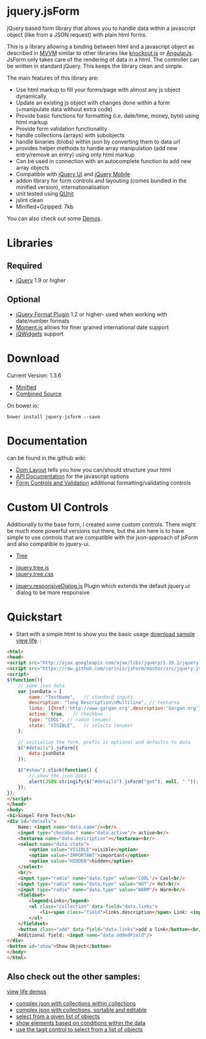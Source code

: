 jquery.jsForm
=============

jQuery based form library that allows you to handle data within a javascript object (like from a JSON request) with plain html forms.

This is a library allowing a binding between html and a javascript object as described in [MVVM](http://en.wikipedia.org/wiki/Model_View_ViewModel) similar to other libraries like [knockout.js](http://knockoutjs.com/) or [AngularJs](http://angularjs.org/). 
JsForm only takes care of the rendering of data in a html. The controller can be written in standard jQuery. This keeps the library clean and simple.


The main features of this library are:

* Use html markup to fill your forms/page with almost any js object dynamically 
* Update an existing js object with changes done within a form (=manipulate data without extra code)
* Provide basic functions for formatting (i.e. date/time, money, byte) using html markup
* Provide form validation functionality
* handle collections (arrays) with subobjects
* handle binaries (blobs) within json by converting them to data url
* provides helper methods to handle array manipulation (add new entry/remove an entry) using only html markup
* Can be used in connection with an autocomplete function to add new array objects
* Compatible with [jQuery UI](http://jqueryui.com/) and [jQuery Mobile](http://jquerymobile.com/)
* addon library for form controls and layouting (comes bundled in the minified version), internationalisation
* unit tested using [QUnit](http://www.gargan.org/jsform/test/test.jquery.jsForm.html)
* jslint clean
* Minified+Gzipped: 7kb

You can also check out some [Demos](http://www.gargan.org/jsform/index.jsp).

# Libraries

## Required
* [jQuery](http://jquery.com/) 1.9 or higher

## Optional
* [jQuery Format Plugin](http://www.asual.com/jquery/format/) 1.2 or higher- used when working with date/number formats
* [Moment.js](http://momentjs.com/) allows for finer grained international date support
* [jQWidgets](http://www.jqwidgets.com/) support

# Download

Current Version: 1.3.6

* [Minified](https://github.com/corinis/jsForm/raw/master/js/jquery.jsForm.min.js)
* [Combined Source](https://github.com/corinis/jsForm/raw/master/js/jquery.jsForm.js)
 
On bower.io:
```
bower install jquery-jsform --save
```

# Documentation

can be found in the github wiki:

* [Dom Layout](https://github.com/corinis/jsForm/wiki/JsForm-Dom-Layout) tells you how you can/should structure your html
* [API Documentation](https://github.com/corinis/jsForm/wiki/JsForm-Documentation) for the javascript options 
* [Form Controls and Validation](https://github.com/corinis/jsForm/wiki/Controls) additional formatting/validating controls

# Custom UI Controls

Additionally to the base form, I created some custom controls. There might be much more powerful versions out there,
but the aim here is to have simple to use controls that are compatible with the json-approach of jsForm and also 
compatible to jquery-ui. 
* [Tree](https://github.com/corinis/jsForm/wiki/Tree)
 - [jquery.tree.js](https://raw.github.com/corinis/jsForm/master/controls/jquery.tree.js)
 - [jquery.tree.css](https://raw.github.com/corinis/jsForm/master/controls/jquery.tree.css)
* [jquery.responsiveDialog.js](https://github.com/corinis/jsForm/wiki/jquery.responsiveDialog.js) Plugin which extends the default jquery.ui dialog to be more responsive

# Quickstart

* Start with a simple html to show you the basic usage [download sample](https://raw.github.com/corinis/jsForm/master/sample.html) [view life](http://www.gargan.org/jsform/index.jsp).
:

```html
<html>
<head>
<script src="http://ajax.googleapis.com/ajax/libs/jquery/1.10.2/jquery.min.js"></script>
<script src="https://raw.github.com/corinis/jsForm/master/src/jquery.jsForm.js"></script>
<script>
$(function(){
	// some json data
	var jsonData = {
		name: "TestName",	// standard inputs
		description: "long Description\nMultiline",	// textarea
		links: [{href:'http://www.gargan.org',description:'Gargan.org'},{href:'http://www.github.com',description:'GitHub'}],	// lists
		active: true,	// checkbox
		type: "COOL", // radio (enums)
		state: "VISIBLE",	// selects (enums)
	};

	// initialize the form, prefix is optional and defaults to data
	$("#details").jsForm({
		data:jsonData
	});

	$("#show").click(function() {
		// show the json data
		alert(JSON.stringify($("#details").jsForm("get"), null, " "));
	});
});
</script>
</head>
<body>
<h1>Simpel Form Test</h1>
<div id="details">
	Name: <input name="data.name"/><br/>
	<input type="checkbox" name="data.active"/> active<br/>
	<textarea name="data.description"></textarea><br/>
	<select name="data.state">
		<option value="VISIBLE">visible</option>
		<option value="IMPORTANT">important</option>
		<option value="HIDDEN">hidden</option>		
	</select>
	<br/>
	<input type="radio" name="data.type" value="COOL"/> Cool<br/>
	<input type="radio" name="data.type" value="HOT"/> Hot<br/>
	<input type="radio" name="data.type" value="WARM"/> Warm<br/>
	<fieldset>
		<legend>Links</legend>
		<ul class="collection" data-field="data.links">
			<li><span class="field">links.description</span> Link: <input name="links.href"/> <button class="delete">x</button></li>
		</ul>
	</fieldset>
	<button class="add" data-field="data.links">add a link</button><br/>
	Additional field: <input name="data.addedField"/>
</div>
<button id="show">Show Object</button>
</body>
</html>
```

## Also check out the other samples:

[view life demos](http://www.gargan.org/jsform/index.jsp)

 * [complex json with collections within collections](https://raw.github.com/corinis/jsForm/master/complex-sample.html)
 * [complex json with collections, sortable and editable](https://raw.github.com/corinis/jsForm/master/sortable-editable-sample.html)
 * [select from a given list of objects](https://raw.github.com/corinis/jsForm/master/sample-multiselect.html)
 * [show elements based on conditions within the data](https://raw.github.com/corinis/jsForm/master/sample-conditional.html)
 * [use the tagit control to select from a list of objects](https://raw.github.com/corinis/jsForm/master/autocomplete-form-tagit.html)
 
